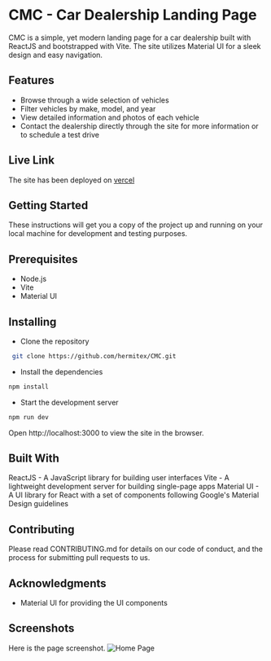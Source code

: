 # CMC - Car Dealership Landing Page
CMC is a simple, yet modern landing page for a car dealership built with ReactJS and bootstrapped with Vite. The site utilizes Material UI for a sleek design and easy navigation.

## Features
- Browse through a wide selection of vehicles
- Filter vehicles by make, model, and year
- View detailed information and photos of each vehicle
- Contact the dealership directly through the site for more information or to schedule a test drive

## Live Link
The site has been deployed on [vercel](https://cmc-pi.vercel.app)

## Getting Started
These instructions will get you a copy of the project up and running on your local machine for development and testing purposes.

## Prerequisites
- Node.js
- Vite
- Material UI
## Installing
- Clone the repository
```bash
 git clone https://github.com/hermitex/CMC.git
```
- Install the dependencies
```bash
npm install
```
- Start the development server
```bash
npm run dev
```
Open http://localhost:3000 to view the site in the browser.

## Built With
ReactJS - A JavaScript library for building user interfaces
Vite - A lightweight development server for building single-page apps
Material UI - A UI library for React with a set of components following Google's Material Design guidelines

## Contributing
Please read CONTRIBUTING.md for details on our code of conduct, and the process for submitting pull requests to us.

## Acknowledgments
- Material UI for providing the UI components

## Screenshots
Here is the page screenshot.
![Home Page](./src//assets/demo/cmc-demo.png)
